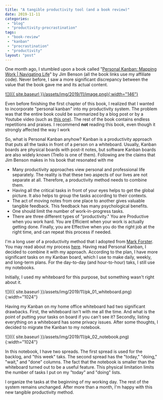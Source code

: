 ```yaml
---
title: "A tangible productivity tool (and a book review)"
date: 2019-11-11
categories: 
 - "blog"
 - "productivity-procrastination"
tags: 
 - "book-review"
 - "kanban"
 - "procrastination"
 - "productivity"
layout: "post"
---
```


One month ago, I stumbled upon a book called "[Personal Kanban: Mapping Work | Navigating Life](https://amzn.to/33DM4l4)" by Jim Benson (all the book links use my affiliate code). Never before, I saw a more significant discrepancy between the value that the book gave me and its actual content. 

[![]({{ site.baseurl }}/assets/img/2019/11/image.png){:width="146"}](https://amzn.to/33DM4l4)

Even before finishing the first chapter of this book, I realized that I wanted to incorporate "personal kanban" into my productivity system. The problem was that the entire book could be summarized by a blog post or by a Youtube video (such as [this one](https://www.youtube.com/watch?v=ZG6IDTHJ-bg)). The rest of the book contains endless repetitions and praises. I recommend **not** reading this book, even though it strongly affected the way I work

So, what is Personal Kanban anyhow? Kanban is a productivity approach that puts all the tasks in front of a person on a whiteboard. Usually, Kanban boards are physical boards with post-it notes, but software Kanban boards are also widely known (Trello is one of them). Following are the claims that Jim Benson makes in his book that resonated with me

* Many productivity approaches view personal and professional life separately. The reality is that these two aspects of our lives are not separate at all. Therefore, a productivity method needs to combine them.  
* Having all the critical tasks in front of your eyes helps to get the global picture. It also helps to group the tasks according to their contexts. 
* The act of moving notes from one place to another gives valuable tangible feedback. This feedback has many psychological benefits.  
* One should limit the number of work-in-progress tasks.  
* There are three different types of "productivity." You are Productive when you work hard. You are Efficient when your work is actually getting done. Finally, you are Effective when you do the right job at the right time, and can repeat this process if needed. 

I'm a long user of a productivity method that I adopted from [Mark Forster](http://markforster.squarespace.com/). You may read about my process [here](https://gorelik.net/2018/02/20/the-best-productivity-system-i-know/). Having read Personal Kanban, I decided to combine it with my approach. According to the plan, I have more significant tasks on my Kanban board, which I use to make daily, weekly, and long-term plans. For the day-to-day (and hour-to-hour) taks, I still use my notebooks. 

Initially, I used my whiteboard for this purpose, but something wasn't right about it.

![]({{ site.baseurl }}/assets/img/2019/11/pk_01_whiteboard.png){:width="1024"}

Having my Kanban on my home office whiteboard had two significant drawbacks. First, the whiteboard isn't with me all the time. And what is the point of putting your tasks on board if you can't see it? Secondly, listing everything on a whiteboard has some privacy issues. After some thoughts, I decided to migrate the Kanban to my notebook.

![]({{ site.baseurl }}/assets/img/2019/11/pk_02_notebook.png){:width="1024"}

In this notebook, I have two spreads. The first spread is used for the backlog, and "this week" taks. The second spread has the "today," "doing," "wait," and "done" columns. The fact that the notebook is smaller than the whiteboard turned out to be a useful feature. This physical limitation limits the number of tasks I put on my "today" and "doing" lists. 

I organize the tasks at the beginning of my working day. The rest of the system remains unchanged. After more than a month, I'm happy with this new tangible productivity method.
